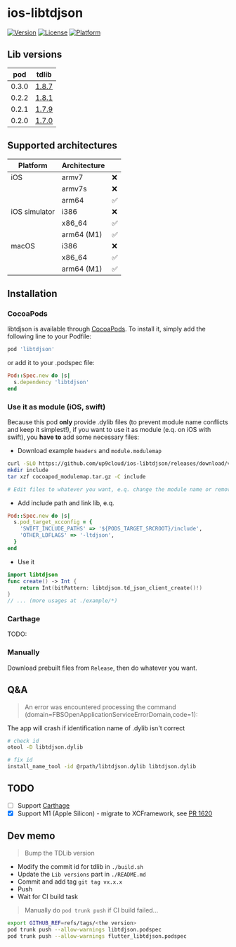 # ios-libtdjson

[![Version](https://img.shields.io/cocoapods/v/libtdjson.svg?style=flat)](https://cocoapods.org/pods/libtdjson)
[![License](https://img.shields.io/cocoapods/l/libtdjson.svg?style=flat)](https://cocoapods.org/pods/libtdjson)
[![Platform](https://img.shields.io/cocoapods/p/libtdjson.svg?style=flat)](https://cocoapods.org/pods/libtdjson)

## Lib versions

| pod   | tdlib |
| ----- | ----- |
| 0.3.0 | [1.8.7](https://github.com/tdlib/td/tree/a7a17b34b3c8fd3f7f6295f152746beb68f34d83) |
| 0.2.2 | [1.8.1](https://github.com/tdlib/td/tree/92c2a9c4e521df720abeaa9872e1c2b797d5c93f) |
| 0.2.1 | [1.7.9](https://github.com/tdlib/td/tree/7d41d9eaa58a6e0927806283252dc9e74eda5512) |
| 0.2.0 | [1.7.0](https://github.com/tdlib/td/tree/v1.7.0) |

## Supported architectures

| Platform      | Architecture |     |
| ------------- | ------------ | --- |
| iOS           | armv7        | ❌   |
|               | armv7s       | ❌   |
|               | arm64        | ✅   |
| iOS simulator | i386         | ❌   |
|               | x86_64       | ✅   |
|               | arm64 (M1)   | ✅   |
| macOS         | i386         | ❌   |
|               | x86_64       | ✅   |
|               | arm64 (M1)   | ✅   |

## Installation

### CocoaPods

libtdjson is available through [CocoaPods](https://cocoapods.org). To install it, simply add the following line to your Podfile:

```ruby
pod 'libtdjson'
```

or add it to your .podspec file:

```ruby
Pod::Spec.new do |s|
  s.dependency 'libtdjson'
end
```

### Use it as module (iOS, swift)

Because this pod **only** provide .dylib files (to prevent module name conflicts and keep it simplest!), if you want to use it as module (e.q. on iOS with swift), you **have to** add some necessary files:

- Download example `headers` and `module.modulemap`

```bash
curl -SLO https://github.com/up9cloud/ios-libtdjson/releases/download/v0.2.2/cocoapod_modulemap.tar.gz
mkdir include
tar xzf cocoapod_modulemap.tar.gz -C include

# Edit files to whatever you want, e.q. change the module name or remove export symbols you don't need
```

- Add include path and link lib, e.q.

```ruby
Pod::Spec.new do |s|
  s.pod_target_xcconfig = {
    'SWIFT_INCLUDE_PATHS' => '${PODS_TARGET_SRCROOT}/include',
    'OTHER_LDFLAGS' => '-ltdjson',
  }
end
```

- Use it

```swift
import libtdjson
func create() -> Int {
    return Int(bitPattern: libtdjson.td_json_client_create()!)
}
// ... (more usages at ./example/*)
```

### Carthage

TODO:

### Manually

Download prebuilt files from `Release`, then do whatever you want.

## Q&A

> An error was encountered processing the command (domain=FBSOpenApplicationServiceErrorDomain,code=1):

The app will crash if identification name of .dylib isn't correct

```bash
# check id
otool -D libtdjson.dylib

# fix id
install_name_tool -id @rpath/libtdjson.dylib libtdjson.dylib
```

## TODO

- [ ] Support [Carthage](https://github.com/Carthage/Carthage/blob/master/Documentation/Artifacts.md#cartfile)
- [x] Support M1 (Apple Silicon) - migrate to XCFramework, see [PR 1620](https://github.com/tdlib/td/pull/1620)

## Dev memo

> Bump the TDLib version

- Modify the commit id for tdlib in `./build.sh`
- Update the `Lib versions` part in `./README.md`
- Commit and add tag `git tag vx.x.x`
- Push
- Wait for CI build task

> Manually do `pod trunk push` if CI build failed...

```bash
export GITHUB_REF=refs/tags/<the version>
pod trunk push --allow-warnings libtdjson.podspec
pod trunk push --allow-warnings flutter_libtdjson.podspec
```
